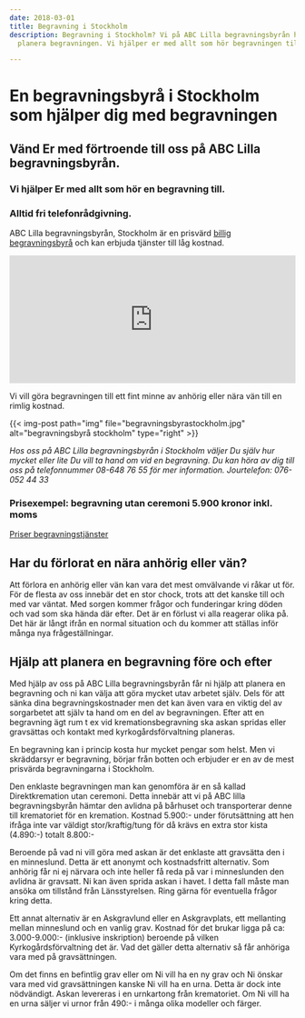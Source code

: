 ```yaml
---
date: 2018-03-01
title: Begravning i Stockholm
description: Begravning i Stockholm? Vi på ABC Lilla begravningsbyrån hjälper er att
  planera begravningen. Vi hjälper er med allt som hör begravningen till. Se mer här!

---
```

# En begravningsbyrå i Stockholm som hjälper dig med begravningen 

## Vänd Er med förtroende till oss på ABC Lilla begravningsbyrån.



### Vi hjälper Er med allt som hör en begravning till.

### Alltid fri telefonrådgivning.


ABC Lilla begravningsbyrån, Stockholm är en prisvärd [billig begravningsbyrå][1] och kan erbjuda tjänster till låg kostnad.

<p><iframe style="border: 0; display: block;" src="https://widget.reco.se/v2/widget/1626775?mode=HORIZONTAL_QUOTE" width="100%" height="225" scrolling="no"></iframe></p>


Vi vill göra begravningen till ett fint minne av anhörig eller nära vän till en rimlig kostnad.

{{< img-post
    path="img" file="begravningsbyrastockholm.jpg"
    alt="begravningsbyrå stockholm" type="right" >}}

*Hos oss på ABC Lilla begravningsbyrån i Stockholm väljer Du själv hur mycket eller lite Du vill ta hand om vid en begravning. Du kan höra av dig till oss på telefonnummer 08-648 76 55 för mer information. Jourtelefon: 076-052 44 33*

### Prisexempel: begravning utan ceremoni 5.900 kronor inkl. moms

[Priser begravningstjänster][2]

## Har du förlorat en nära anhörig eller vän?
Att förlora en anhörig eller vän kan vara det mest omvälvande vi råkar ut för. För de flesta av oss innebär det en stor chock, trots att det kanske till och med var väntat. Med sorgen kommer frågor och funderingar kring döden och vad som ska hända där efter. Det är en förlust vi alla reagerar olika på. Det här är långt ifrån en normal situation och du kommer att ställas inför många nya frågeställningar.

## Hjälp att planera en begravning före och efter
Med hjälp av oss på ABC Lilla begravningsbyrån får ni hjälp att planera en begravning och ni kan välja att göra mycket utav arbetet själv. Dels för att sänka dina begravningskostnader men det kan även vara en viktig del av sorgarbetet att själv ta hand om en del av begravningen. Efter att en begravning ägt rum t ex vid kremationsbegravning  ska askan spridas eller gravsättas och kontakt med kyrkogårdsförvaltning planeras.

En begravning kan i princip kosta hur mycket pengar som helst. Men vi skräddarsyr er begravning, börjar från botten och erbjuder er en av de mest prisvärda begravningarna i Stockholm.

Den enklaste begravningen man kan genomföra är en så kallad Direktkremation utan ceremoni. Detta innebär att vi på ABC lilla begravningsbyrån hämtar den avlidna på bårhuset och transporterar denne till krematoriet för en kremation. Kostnad 5.900:- under förutsättning att hen ifråga inte var väldigt stor/kraftig/tung för då krävs en extra stor kista (4.890:-) totalt 8.800:-  

Beroende på vad ni vill göra med askan är det enklaste att gravsätta den i en minneslund. Detta är ett anonymt och kostnadsfritt alternativ.
Som anhörig får ni ej närvara och inte heller få reda på var i minneslunden den avlidna är gravsatt.
Ni kan även sprida askan i havet.
I detta fall måste man ansöka om tillstånd från Länsstyrelsen. Ring gärna för eventuella frågor kring detta.

Ett annat alternativ är en Askgravlund eller en Askgravplats, ett mellanting mellan minneslund och en vanlig grav.
Kostnad för det brukar ligga på ca: 3.000-9.000:- (inklusive inskription) beroende på vilken Kyrkogårdsförvaltning det är.
Vad det gäller detta alternativ så får anhöriga vara med på gravsättningen.

Om det finns en befintlig grav eller om Ni vill ha en ny grav och Ni önskar vara med vid gravsättningen kanske Ni vill ha en urna.
Detta är dock inte nödvändigt.
Askan levereras i en urnkartong från krematoriet.
Om Ni vill ha en urna säljer vi urnor från 490:- i många olika modeller och färger.


  [1]: billig-begravningsbyra
  [2]: priser